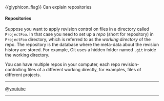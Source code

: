 <span id="prereqs"></span>

<span id="outcomes">{{glyphicon_flag}} Can explain repositories</span>

<div id="title">

#### Repositories

</div>

<div id="body">

<tip-box type="definition">
  <include src="../../common/definitions.md#def-repo" />
</tip-box>

<tabs>
  <tab header=":abc:">
  
Suppose you want to apply revision control on files in a directory called `ProjectFoo`. In that case you need to set up a _repo_ (short for repository) in `ProjectFoo` directory, which is referred to as the _working directory_ of the repo. The repository is the database where the meta-data about the revision history are stored. For example, Git uses a hidden folder named `.git` inside the working directory.

You can have multiple repos in your computer, each repo revision-controlling files of a different working directly, for examples, files of different projects.

  <hr></tab>
  <tab header="{{ icon_video }}">

@[youtube](mLnxwlCEIb8)

  <hr></tab>
</tabs>

</div>

<div id="extras">
<include src="exercises.md" />
</div>